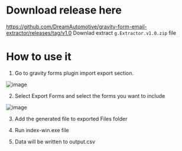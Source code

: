 # Download release here
https://github.com/DreamAutomotive/gravity-form-email-extractor/releases/tag/v1.0
Downlad extract `g.Extractor.v1.0.zip` file
# How to use it

1. Go to gravity forms plugin import export section.

![image](https://github.com/DreamAutomotive/gravity-form-email-extractor/assets/27377811/1f0cd2dc-589c-4659-bf36-7388f3354c27)

2. Select Export Forms and select the forms you want to include

![image](https://github.com/DreamAutomotive/gravity-form-email-extractor/assets/27377811/5a102b04-67ea-4bb2-bc81-3ffcd515184c)

3. Add the generated file to exported Files folder

4. Run index-win.exe file

5. Data will be written to output.csv


